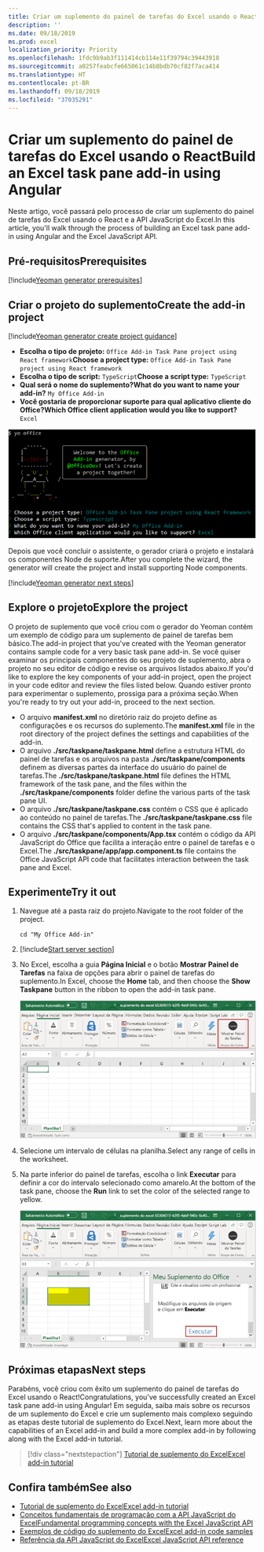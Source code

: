 ```yaml
---
title: Criar um suplemento do painel de tarefas do Excel usando o React
description: ''
ms.date: 09/18/2019
ms.prod: excel
localization_priority: Priority
ms.openlocfilehash: 1fdc9b9ab3f111414cb114e11f39794c39443918
ms.sourcegitcommit: a0257feabcfe665061c14b8bdb70cf82f7aca414
ms.translationtype: HT
ms.contentlocale: pt-BR
ms.lasthandoff: 09/18/2019
ms.locfileid: "37035291"
---
```

# <a name="build-an-excel-task-pane-add-in-using-react"></a><span data-ttu-id="dd4a7-102">Criar um suplemento do painel de tarefas do Excel usando o React</span><span class="sxs-lookup"><span data-stu-id="dd4a7-102">Build an Excel task pane add-in using Angular</span></span>

<span data-ttu-id="dd4a7-103">Neste artigo, você passará pelo processo de criar um suplemento do painel de tarefas do Excel usando o React e a API JavaScript do Excel.</span><span class="sxs-lookup"><span data-stu-id="dd4a7-103">In this article, you'll walk through the process of building an Excel task pane add-in using Angular and the Excel JavaScript API.</span></span>

## <a name="prerequisites"></a><span data-ttu-id="dd4a7-104">Pré-requisitos</span><span class="sxs-lookup"><span data-stu-id="dd4a7-104">Prerequisites</span></span>

[!include[Yeoman generator prerequisites](../includes/quickstart-yo-prerequisites.md)]

## <a name="create-the-add-in-project"></a><span data-ttu-id="dd4a7-105">Criar o projeto do suplemento</span><span class="sxs-lookup"><span data-stu-id="dd4a7-105">Create the add-in project</span></span>

[!include[Yeoman generator create project guidance](../includes/yo-office-command-guidance.md)]

- <span data-ttu-id="dd4a7-106">**Escolha o tipo de projeto:** `Office Add-in Task Pane project using React framework`</span><span class="sxs-lookup"><span data-stu-id="dd4a7-106">**Choose a project type:** `Office Add-in Task Pane project using React framework`</span></span>
- <span data-ttu-id="dd4a7-107">**Escolha o tipo de script:** `TypeScript`</span><span class="sxs-lookup"><span data-stu-id="dd4a7-107">**Choose a script type:** `TypeScript`</span></span>
- <span data-ttu-id="dd4a7-108">**Qual será o nome do suplemento?**</span><span class="sxs-lookup"><span data-stu-id="dd4a7-108">**What do you want to name your add-in?**</span></span> `My Office Add-in`
- <span data-ttu-id="dd4a7-109">**Você gostaria de proporcionar suporte para qual aplicativo cliente do Office?**</span><span class="sxs-lookup"><span data-stu-id="dd4a7-109">**Which Office client application would you like to support?**</span></span> `Excel`

![Gerador do Yeoman](../images/yo-office-excel-react-2.png)

<span data-ttu-id="dd4a7-111">Depois que você concluir o assistente, o gerador criará o projeto e instalará os componentes Node de suporte.</span><span class="sxs-lookup"><span data-stu-id="dd4a7-111">After you complete the wizard, the generator will create the project and install supporting Node components.</span></span>

[!include[Yeoman generator next steps](../includes/yo-office-next-steps.md)]

## <a name="explore-the-project"></a><span data-ttu-id="dd4a7-112">Explore o projeto</span><span class="sxs-lookup"><span data-stu-id="dd4a7-112">Explore the project</span></span>

<span data-ttu-id="dd4a7-113">O projeto de suplemento que você criou com o gerador do Yeoman contém um exemplo de código para um suplemento de painel de tarefas bem básico.</span><span class="sxs-lookup"><span data-stu-id="dd4a7-113">The add-in project that you've created with the Yeoman generator contains sample code for a very basic task pane add-in.</span></span> <span data-ttu-id="dd4a7-114">Se você quiser examinar os principais componentes do seu projeto de suplemento, abra o projeto no seu editor de código e revise os arquivos listados abaixo.</span><span class="sxs-lookup"><span data-stu-id="dd4a7-114">If you'd like to explore the key components of your add-in project, open the project in your code editor and review the files listed below.</span></span> <span data-ttu-id="dd4a7-115">Quando estiver pronto para experimentar o suplemento, prossiga para a próxima seção.</span><span class="sxs-lookup"><span data-stu-id="dd4a7-115">When you're ready to try out your add-in, proceed to the next section.</span></span>

- <span data-ttu-id="dd4a7-116">O arquivo **manifest.xml** no diretório raiz do projeto define as configurações e os recursos do suplemento.</span><span class="sxs-lookup"><span data-stu-id="dd4a7-116">The **manifest.xml** file in the root directory of the project defines the settings and capabilities of the add-in.</span></span>
- <span data-ttu-id="dd4a7-117">O arquivo **./src/taskpane/taskpane.html** define a estrutura HTML do painel de tarefas e os arquivos na pasta **./src/taskpane/components** definem as diversas partes da interface do usuário do painel de tarefas.</span><span class="sxs-lookup"><span data-stu-id="dd4a7-117">The **./src/taskpane/taskpane.html** file defines the HTML framework of the task pane, and the files within the **./src/taskpane/components** folder define the various parts of the task pane UI.</span></span>
- <span data-ttu-id="dd4a7-118">O arquivo **./src/taskpane/taskpane.css** contém o CSS que é aplicado ao conteúdo no painel de tarefas.</span><span class="sxs-lookup"><span data-stu-id="dd4a7-118">The **./src/taskpane/taskpane.css** file contains the CSS that's applied to content in the task pane.</span></span>
- <span data-ttu-id="dd4a7-119">O arquivo **./src/taskpane/components/App.tsx** contém o código da API JavaScript do Office que facilita a interação entre o painel de tarefas e o Excel.</span><span class="sxs-lookup"><span data-stu-id="dd4a7-119">The **./src/taskpane/app/app.component.ts** file contains the Office JavaScript API code that facilitates interaction between the task pane and Excel.</span></span>

## <a name="try-it-out"></a><span data-ttu-id="dd4a7-120">Experimente</span><span class="sxs-lookup"><span data-stu-id="dd4a7-120">Try it out</span></span>

1. <span data-ttu-id="dd4a7-121">Navegue até a pasta raiz do projeto.</span><span class="sxs-lookup"><span data-stu-id="dd4a7-121">Navigate to the root folder of the project.</span></span>

    ```command&nbsp;line
    cd "My Office Add-in"
    ```

2. [!include[Start server section](../includes/quickstart-yo-start-server-excel.md)] 

3. <span data-ttu-id="dd4a7-122">No Excel, escolha a guia **Página Inicial** e o botão **Mostrar Painel de Tarefas** na faixa de opções para abrir o painel de tarefas do suplemento.</span><span class="sxs-lookup"><span data-stu-id="dd4a7-122">In Excel, choose the **Home** tab, and then choose the **Show Taskpane** button in the ribbon to open the add-in task pane.</span></span>

    ![Botão do suplemento do Excel](../images/excel-quickstart-addin-3b.png)

4. <span data-ttu-id="dd4a7-124">Selecione um intervalo de células na planilha.</span><span class="sxs-lookup"><span data-stu-id="dd4a7-124">Select any range of cells in the worksheet.</span></span>

5. <span data-ttu-id="dd4a7-125">Na parte inferior do painel de tarefas, escolha o link **Executar** para definir a cor do intervalo selecionado como amarelo.</span><span class="sxs-lookup"><span data-stu-id="dd4a7-125">At the bottom of the task pane, choose the **Run** link to set the color of the selected range to yellow.</span></span>

    ![Suplemento do Excel](../images/excel-quickstart-addin-3c.png)

## <a name="next-steps"></a><span data-ttu-id="dd4a7-127">Próximas etapas</span><span class="sxs-lookup"><span data-stu-id="dd4a7-127">Next steps</span></span>

<span data-ttu-id="dd4a7-128">Parabéns, você criou com êxito um suplemento do painel de tarefas do Excel usando o React!</span><span class="sxs-lookup"><span data-stu-id="dd4a7-128">Congratulations, you've successfully created an Excel task pane add-in using Angular!</span></span> <span data-ttu-id="dd4a7-129">Em seguida, saiba mais sobre os recursos de um suplemento do Excel e crie um suplemento mais complexo seguindo as etapas deste tutorial de suplemento do Excel.</span><span class="sxs-lookup"><span data-stu-id="dd4a7-129">Next, learn more about the capabilities of an Excel add-in and build a more complex add-in by following along with the Excel add-in tutorial.</span></span>

> [!div class="nextstepaction"]
> [<span data-ttu-id="dd4a7-130">Tutorial de suplemento do Excel</span><span class="sxs-lookup"><span data-stu-id="dd4a7-130">Excel add-in tutorial</span></span>](../tutorials/excel-tutorial.md)

## <a name="see-also"></a><span data-ttu-id="dd4a7-131">Confira também</span><span class="sxs-lookup"><span data-stu-id="dd4a7-131">See also</span></span>

* [<span data-ttu-id="dd4a7-132">Tutorial de suplemento do Excel</span><span class="sxs-lookup"><span data-stu-id="dd4a7-132">Excel add-in tutorial</span></span>](../tutorials/excel-tutorial-create-table.md)
* [<span data-ttu-id="dd4a7-133">Conceitos fundamentais de programação com a API JavaScript do Excel</span><span class="sxs-lookup"><span data-stu-id="dd4a7-133">Fundamental programming concepts with the Excel JavaScript API</span></span>](../excel/excel-add-ins-core-concepts.md)
* [<span data-ttu-id="dd4a7-134">Exemplos de código do suplemento do Excel</span><span class="sxs-lookup"><span data-stu-id="dd4a7-134">Excel add-in code samples</span></span>](https://developer.microsoft.com/office/gallery/?filterBy=Samples,Excel)
* [<span data-ttu-id="dd4a7-135">Referência da API JavaScript do Excel</span><span class="sxs-lookup"><span data-stu-id="dd4a7-135">Excel JavaScript API reference</span></span>](/office/dev/add-ins/reference/overview/excel-add-ins-reference-overview)
